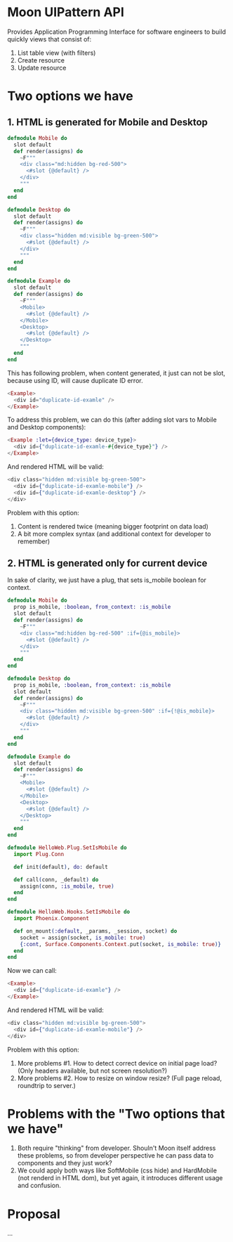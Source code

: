 # Moon UIPattern API

Provides Application Programming Interface for software engineers to build quickly views that consist of:

1. List table view (with filters)
2. Create resource
3. Update resource


# Two options we have

## 1. HTML is generated for Mobile and Desktop

```elixir
defmodule Mobile do 
  slot default
  def render(assigns) do 
    ~F"""
    <div class="md:hidden bg-red-500">
      <#slot {@default} />
    </div>
    """
  end
end

defmodule Desktop do  
  slot default
  def render(assigns) do 
    ~F"""
    <div class="hidden md:visible bg-green-500">
      <#slot {@default} />
    </div>
    """
  end
end

defmodule Example do 
  slot default
  def render(assigns) do 
    ~F"""
    <Mobile>
      <#slot {@default} />
    </Mobile>
    <Desktop>
      <#slot {@default} />
    </Desktop>
    """
  end
end
```

This has following problem, when content generated, it just can not be slot, because using ID, will cause duplicate ID error.

```elixir
<Example>
  <div id="duplicate-id-examle" />
</Example>
```

To address this problem, we can do this (after adding slot vars to Mobile and Desktop components):

```elixir
<Example :let={device_type: device_type}>
  <div id={"duplicate-id-examle-#{device_type}"} />
</Example>
```

And rendered HTML will be valid:
```elixir
<div class="hidden md:visible bg-green-500">
  <div id={"duplicate-id-examle-mobile"} />
  <div id={"duplicate-id-examle-desktop"} />
</div>
```

Problem with this option:
1. Content is rendered twice (meaning bigger footprint on data load)
2. A bit more complex syntax (and additional context for developer to remember)

## 2. HTML is generated only for current device

In sake of clarity, we just have a plug, that sets is_mobile boolean for context.

```elixir
defmodule Mobile do 
  prop is_mobile, :boolean, from_context: :is_mobile
  slot default
  def render(assigns) do 
    ~F"""
    <div class="md:hidden bg-red-500" :if={@is_mobile}>
      <#slot {@default} />
    </div>
    """
  end
end

defmodule Desktop do  
  prop is_mobile, :boolean, from_context: :is_mobile
  slot default
  def render(assigns) do 
    ~F"""
    <div class="hidden md:visible bg-green-500" :if={!@is_mobile}>
      <#slot {@default} />
    </div>
    """
  end
end

defmodule Example do 
  slot default
  def render(assigns) do 
    ~F"""
    <Mobile>
      <#slot {@default} />
    </Mobile>
    <Desktop>
      <#slot {@default} />
    </Desktop>
    """
  end
end

defmodule HelloWeb.Plug.SetIsMobile do
  import Plug.Conn

  def init(default), do: default

  def call(conn, _default) do
    assign(conn, :is_mobile, true)
  end
end

defmodule HelloWeb.Hooks.SetIsMobile do
  import Phoenix.Component

  def on_mount(:default, _params, _session, socket) do
    socket = assign(socket, is_mobile: true)
    {:cont, Surface.Components.Context.put(socket, is_mobile: true)}
  end
end
```

Now we can call:

```elixir
<Example>
  <div id={"duplicate-id-examle"} />
</Example>
```

And rendered HTML will be valid:
```elixir
<div class="hidden md:visible bg-green-500">
  <div id={"duplicate-id-examle-mobile"} />
</div>
```

Problem with this option:
1. More problems #1. How to detect correct device on initial page load? (Only headers available, but not screen resolution?)
2. More problems #2. How to resize on window resize? (Full page reload, roundtrip to server.)


# Problems with the "Two options that we have"

1. Both require "thinking" from developer. Shouln't Moon itself address these problems, so from developer perspective he can pass data to components and they just work?
2. We could apply both ways like SoftMobile (css hide) and HardMobile (not renderd in HTML dom), but yet again, it introduces different usage and confusion.


# Proposal

...
